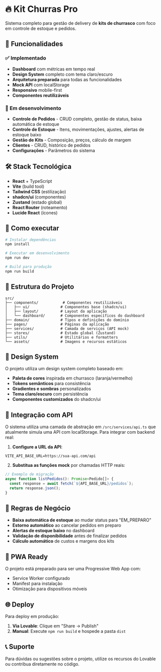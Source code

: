 # 🔥 Kit Churras Pro

Sistema completo para gestão de delivery de **kits de churrasco** com foco em controle de estoque e pedidos.

## 🎯 Funcionalidades

### ✅ Implementado
- **Dashboard** com métricas em tempo real
- **Design System** completo com tema claro/escuro
- **Arquitetura preparada** para todas as funcionalidades
- **Mock API** com localStorage
- **Responsivo** mobile-first
- **Componentes reutilizáveis**

### 🚧 Em desenvolvimento
- **Controle de Pedidos** - CRUD completo, gestão de status, baixa automática de estoque
- **Controle de Estoque** - Itens, movimentações, ajustes, alertas de estoque baixo
- **Gestão de Kits** - Composição, preços, cálculo de margem
- **Clientes** - CRUD, histórico de pedidos
- **Configurações** - Parâmetros do sistema

## 🛠️ Stack Tecnológica

- **React** + TypeScript
- **Vite** (build tool)
- **Tailwind CSS** (estilização)
- **shadcn/ui** (componentes)
- **Zustand** (estado global)
- **React Router** (roteamento)
- **Lucide React** (ícones)

## 🚀 Como executar

```bash
# Instalar dependências
npm install

# Executar em desenvolvimento
npm run dev

# Build para produção
npm run build
```

## 📁 Estrutura do Projeto

```
src/
├── components/           # Componentes reutilizáveis
│   ├── ui/              # Componentes base (shadcn/ui)
│   ├── layout/          # Layout da aplicação
│   └── dashboard/       # Componentes específicos do dashboard
├── domain/              # Tipos e definições do domínio
├── pages/               # Páginas da aplicação
├── services/            # Camada de serviços (API mock)
├── stores/              # Estado global (Zustand)
├── utils/               # Utilitários e formatters
└── assets/              # Imagens e recursos estáticos
```

## 🎨 Design System

O projeto utiliza um design system completo baseado em:
- **Paleta de cores** inspirada em churrasco (laranja/vermelho)
- **Tokens semânticos** para consistência
- **Gradientes e sombras** personalizados
- **Tema claro/escuro** com persistência
- **Componentes customizados** do shadcn/ui

## 🔌 Integração com API

O sistema utiliza uma camada de abstração em `/src/services/api.ts` que atualmente simula uma API com localStorage. Para integrar com backend real:

1. **Configure a URL da API**:
```env
VITE_API_BASE_URL=https://sua-api.com/api
```

2. **Substitua as funções mock** por chamadas HTTP reais:
```typescript
// Exemplo de migração
async function listPedidos(): Promise<Pedido[]> {
  const response = await fetch(`${API_BASE_URL}/pedidos`);
  return response.json();
}
```

## 🎯 Regras de Negócio

- **Baixa automática de estoque** ao mudar status para "EM_PREPARO"
- **Estorno automático** ao cancelar pedidos em preparo
- **Alertas de estoque baixo** no dashboard
- **Validação de disponibilidade** antes de finalizar pedidos
- **Cálculo automático** de custos e margens dos kits

## 📱 PWA Ready

O projeto está preparado para ser uma Progressive Web App com:
- Service Worker configurado
- Manifest para instalação
- Otimização para dispositivos móveis

## 🌐 Deploy

Para deploy em produção:

1. **Via Lovable**: Clique em "Share → Publish"
2. **Manual**: Execute `npm run build` e hospede a pasta `dist`

## 📞 Suporte

Para dúvidas ou sugestões sobre o projeto, utilize os recursos do Lovable ou contribua diretamente no código.
